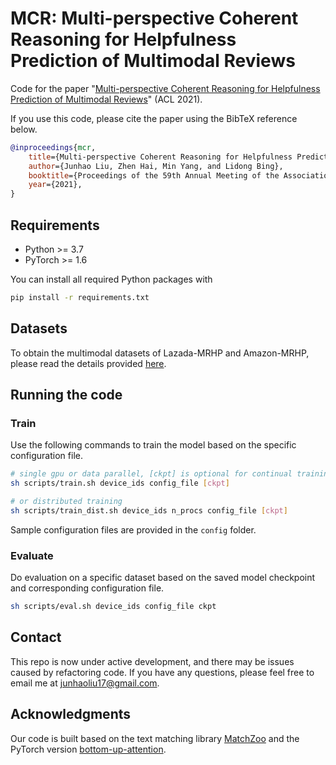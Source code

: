# MCR: Multi-perspective Coherent Reasoning for Helpfulness Prediction of Multimodal Reviews

Code for the paper "[Multi-perspective Coherent Reasoning for Helpfulness Prediction of Multimodal Reviews](https://aclanthology.org/2021.acl-long.461/)" (ACL 2021).

If you use this code, please cite the paper using the BibTeX reference below.

```bibtex
@inproceedings{mcr,
    title={Multi-perspective Coherent Reasoning for Helpfulness Prediction of Multimodal Reviews},
    author={Junhao Liu, Zhen Hai, Min Yang, and Lidong Bing},
    booktitle={Proceedings of the 59th Annual Meeting of the Association for Computational Linguistics, {ACL} 2021},
    year={2021},
}
```


## Requirements

- Python >= 3.7
- PyTorch >= 1.6

You can install all required Python packages with
```bash
pip install -r requirements.txt
```


## Datasets

To obtain the multimodal datasets of Lazada-MRHP and Amazon-MRHP, please read the details provided [here](scripts/README.md).


## Running the code

### Train
Use the following commands to train the model based on the specific configuration file.
```bash
# single gpu or data parallel, [ckpt] is optional for continual training
sh scripts/train.sh device_ids config_file [ckpt]

# or distributed training
sh scripts/train_dist.sh device_ids n_procs config_file [ckpt]
```

Sample configuration files are provided in the `config` folder.

### Evaluate
Do evaluation on a specific dataset based on the saved model checkpoint and corresponding configuration file.
```bash
sh scripts/eval.sh device_ids config_file ckpt
```


## Contact

This repo is now under active development, and there may be issues caused by refactoring code. If you have any questions, please feel free to email me at junhaoliu17@gmail.com.


## Acknowledgments

Our code is built based on the text matching library [MatchZoo](https://github.com/NTMC-Community/MatchZoo-py) and the PyTorch version [bottom-up-attention](https://github.com/MILVLG/bottom-up-attention.pytorch).
